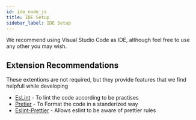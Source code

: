 ```yaml
---
id: ide_node_js
title: IDE Setup
sidebar_label: IDE Setup
---
```


We recommend using Visual Studio Code as IDE, although feel free to use any other you may wish.

## Extension Recommendations

These extentions are not required, but they provide features that we find helpfull while developing

- [EsLint](https://marketplace.visualstudio.com/items?itemName=dbaeumer.vscode-eslint) - To lint the code according to be practises
- [Pretier](https://marketplace.visualstudio.com/items?itemName=esbenp.prettier-vscode) - To Format the code in a standerized way
- [Eslint-Prettier](https://marketplace.visualstudio.com/items?itemName=rvest.vs-code-prettier-eslint) - Allows eslint to be aware of prettier rules

